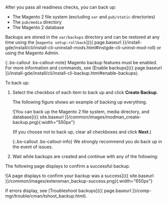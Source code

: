 After you pass all readiness checks, you can back up:

*	The Magento 2 file system (excluding `var` and `pub/static` directories)
*	The `pub/media` directory
*	The Magento 2 database

Backups are stored in the `var/backups` directory and can be restored at any time using the [`magento setup:rollback`]({{ page.baseurl }}/install-gde/install/cli/install-cli-uninstall-mods.html#instgde-cli-uninst-mod-roll) or using the Magento Admin.

{:.bs-callout .bs-callout-note}
Magento backup features must be enabled. For more information and commands, see [Enable backups]({{ page.baseurl }}/install-gde/install/cli/install-cli-backup.html#enable-backups).

To back up:

1.	Select the checkbox of each item to back up and click **Create Backup**.

	The following figure shows an example of backing up everything.

	![You can back up the Magento 2 file system, media directory, and database]({{ site.baseurl }}/common/images/modman_create-backup.png){:width="550px"}

	(If you choose not to back up, clear all checkboxes and click **Next**.)

	{:.bs-callout .bs-callout-info}
  We strongly recommend you <em>do</em> back up in the event of issues.

2. 	Wait while backups are created and continue with any of the following:

The following page displays to confirm a successful backup.

![A page displays to confirm your backup was a success]({{ site.baseurl }}/common/images/extensman_backup-success.png){:width="650px"}

If errors display, see [Troubleshoot backups]({{ page.baseurl }}/comp-mgr/trouble/cman/tshoot_backup.html).
